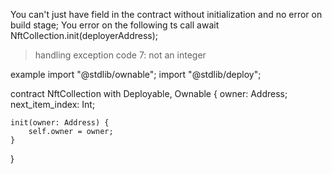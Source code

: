 You can't just have field in the contract without initialization and no error on build stage; You error on the following ts call
await NftCollection.init(deployerAddress);
> handling exception code 7: not an integer

example 
import "@stdlib/ownable";
import "@stdlib/deploy";

contract NftCollection with Deployable, Ownable {
    owner: Address;
    next_item_index: Int;

    init(owner: Address) {
        self.owner = owner;
    }
}
    
